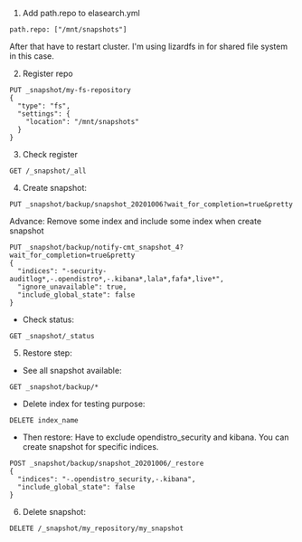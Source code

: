 1. Add path.repo to elasearch.yml
```
path.repo: ["/mnt/snapshots"]
```
After that have to restart cluster. I'm using lizardfs in for shared file system in this case.

2. Register repo
```
PUT _snapshot/my-fs-repository
{
  "type": "fs",
  "settings": {
    "location": "/mnt/snapshots"
  }
}
```

3. Check register
```
GET /_snapshot/_all
```

4. Create snapshot:

```
PUT _snapshot/backup/snapshot_20201006?wait_for_completion=true&pretty
```
Advance: Remove some index and include some index when create snapshot
```
PUT _snapshot/backup/notify-cmt_snapshot_4?wait_for_completion=true&pretty
{
  "indices": "-security-auditlog*,-.opendistro*,-.kibana*,lala*,fafa*,live*",
  "ignore_unavailable": true,
  "include_global_state": false
}
```

- Check status: 
```
GET _snapshot/_status
```

5. Restore step:
- See all snapshot available:
```
GET _snapshot/backup/*
```
- Delete index for testing purpose: 
```
DELETE index_name
```

- Then restore: Have to exclude opendistro_security and kibana. You can create snapshot for specific indices.
```
POST _snapshot/backup/snapshot_20201006/_restore 
{
  "indices": "-.opendistro_security,-.kibana",
  "include_global_state": false
}
```

6. Delete snapshot:
```
DELETE /_snapshot/my_repository/my_snapshot
```
